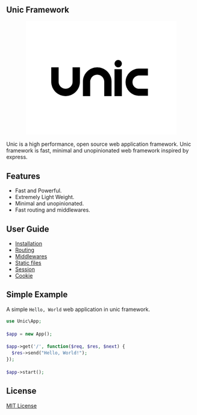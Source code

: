 ## Unic Framework

<p align="center">
  <img src="unic-logo.jpg" width="400px" alt="Unic Logo">
</p>

Unic is a high performance, open source web application framework.
Unic framework is fast, minimal and unopinionated web framework inspired by express.

## Features
  - Fast and Powerful.
  - Extremely Light Weight.
  - Minimal and unopinionated.
  - Fast routing and middlewares.

## User Guide

- [Installation](Installation.md)
- [Routing](Routing.md)
- [Middlewares](Middlewares.md)
- [Static files](Static-files.md)
- [Session](Session.md)
- [Cookie](Cookie.md)

## Simple Example

  A simple `Hello, World` web application in unic framework.

```php
use Unic\App;

$app = new App();

$app->get('/', function($req, $res, $next) {
  $res->send("Hello, World!");
});

$app->start();
```

## License

  [MIT License](https://github.com/unicframework/unic/blob/main/LICENSE)
